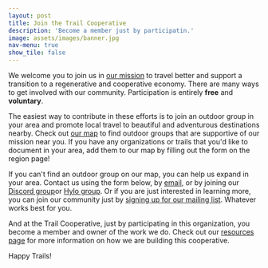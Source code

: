 ```yaml
---
layout: post
title: Join the Trail Cooperative
description: 'Become a member just by participatin.'
image: assets/images/banner.jpg
nav-menu: true
show_tile: false
---
```


We welcome you to join us in [our mission](story.html) to travel better and support a transition to a regenerative and cooperative economy.  There are many ways to get involved with our community. Participation is entirely <strong>free</strong> and <strong>voluntary</strong>.

The easiest way to contribute in these efforts is to join an outdoor group in your area and promote local travel to beautiful and adventurous destinations nearby. Check out [our map](map.html) to find outdoor groups that are supportive of our mission near you.  If you have any organizations or trails that you'd like to document in your area, add them to our map by filling out the form on the region page!

If you can't find an outdoor group on our map, you can help us expand in your area.  Contact us using the form below, by <a href="mailto:thecooptrail@gmail.com">email</a>, or by joining our <a href="https://discord.gg/6VbCwAcHwg">Discord group</a>or <a href="https://www.hylo.com/groups/coop-trail">Hylo group</a>. Or if you are just interested in learning more, you can join our community just by <a href="/signup.html">signing up for our mailing list</a>. Whatever works best for you.

And at the Trail Cooperative, just by participating in this organization, you become a member and owner of the work we do.  Check out our [resources page](resources.html) for more information on how we are building this cooperative.

Happy Trails!